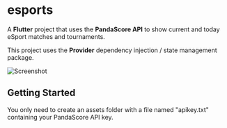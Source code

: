 
# esports

A **Flutter** project that uses the **PandaScore API** to show current and today eSport matches and tournaments.

This project uses the **Provider** dependency injection / state management package.

![Screenshot](screenshots/1.png "Screenshot")

## Getting Started

You only need to create an assets folder with a file named "apikey.txt" containing your PandaScore API key.
